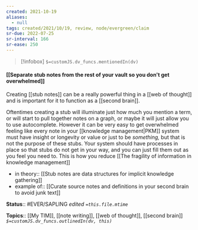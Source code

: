 ```yaml
---
created: 2021-10-19
aliases:
  - null
tags: created/2021/10/19, review, node/evergreen/claim
sr-due: 2022-07-25
sr-interval: 166
sr-ease: 250
---
```

> [!infobox]
`$=customJS.dv_funcs.mentionedIn(dv)`

#### [[Separate stub notes from the rest of your vault so you don't get overwhelmed]] 

Creating [[stub notes]] can be a really powerful thing in a [[web of thought]]
and is important for it to function as a [[second brain]]. 

Oftentimes creating a stub will illuminate just how much you mention a term, or will start to pull together notes on a graph, or maybe it will just allow you to use autocomplete. 
However it can be very easy to get overwhelmed feeling like every note in your [[knowledge management|PKM]] system must have insight or longevity or value or just to be *something,* but that is not the purpose of these stubs. Your system should have processes in place so that stubs do not get in your way, and you can just fill them out as you feel you need to. This is how you reduce [[The fragility of information in knowledge management]]

- in theory:: [[Stub notes are data structures for implicit knowledge gathering]]
- example of:: [[Curate source notes and definitions in your second brain to avoid junk text]]

**Status**:: #EVER/SAPLING
*edited `=this.file.mtime`*

**Topics**:: [[My TIM]], [[note writing]], [[web of thought]], [[second brain]]
*`$=customJS.dv_funcs.outlinedIn(dv, this)`*
